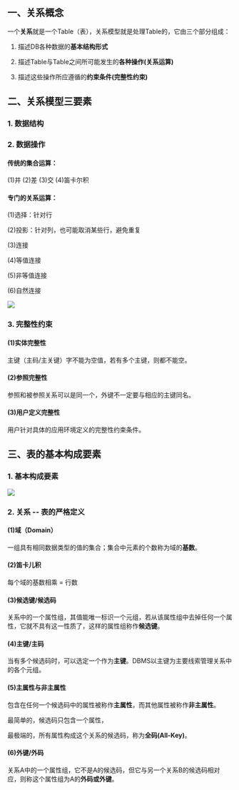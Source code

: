 ## 一、关系概念

一个**关系**就是一个Table（表），关系模型就是处理Table的，它由三个部分组成：

1. 描述DB各种数据的**基本结构形式**

2. 描述Table与Table之间所可能发生的**各种操作(关系运算)**

3. 描述这些操作所应遵循的**约束条件(完整性约束)**



## 二、关系模型三要素

### 1. 数据结构

### 2. 数据操作

#### 传统的集合运算：

(1)并	(2)差	(3)交	(4)笛卡尔积

#### 专门的关系运算：

(1)选择：针对行

(2)投影：针对列，也可能取消某些行，避免重复

(3)连接

(4)等值连接

(5)非等值连接

(6)自然连接

![](https://cdn.jsdelivr.net/gh/hassanblog/CDN/posts/Database/image-20200420193223364.png)

### 3. 完整性约束

#### (1)实体完整性

主键（主码/主关键）字不能为空值，若有多个主键，则都不能空。

#### (2)参照完整性

参照和被参照关系可以是同一个，外键不一定要与相应的主键同名。

#### (3)用户定义完整性

用户针对具体的应用环境定义的完整性约束条件。



## 三、表的基本构成要素

### 1. 基本构成要素

![](https://cdn.jsdelivr.net/gh/hassanblog/CDN/posts/Database/image-20200404215853499.png)

### 2. 关系 -- 表的严格定义

#### (1)域（Domain）

一组具有相同数据类型的值的集合；集合中元素的个数称为域的**基数**。

#### (2)笛卡儿积

每个域的基数相乘 = 行数

#### (3)候选键/候选码

关系中的一个属性组，其值能唯一标识一个元组，若从该属性组中去掉任何一个属性，它就不具有这一性质了，这样的属性组称作**候选键**。

#### (4)主键/主码

当有多个候选码时，可以选定一个作为**主键**。DBMS以主键为主要线索管理关系中的各个元组。

#### (5)主属性与非主属性

包含在任何一个候选码中的属性被称作**主属性**，而其他属性被称作**非主属性**。

最简单的，候选码只包含一个属性，

最极端的，所有属性构成这个关系的候选码，称为**全码(All-Key)**。

#### (6)外键/外码

关系A中的一个属性组，它不是A的候选码，但它与另一个关系B的候选码相对应，则称这个属性组为A的**外码或外键**。

